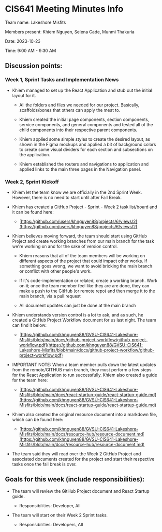 # CIS641 Meeting Minutes Info

Team name: Lakeshore Misfits

Members present: Khiem Nguyen, Selena Cade, Munmi Thakuria

Date: 2023-10-23

Time: 9:00 AM - 9:30 AM

## Discussion points:

### Week 1, Sprint Tasks and Implementation News

-   Khiem managed to set up the React Application and stub out the initial layout for it.

    -   All the folders and files we needed for our project. Basically, scaffolds/bones that others can apply the meat to.

    -   Khiem created the initial page components, section components, service components, and general components and tested all of the child components into their respective parent components.

    -   Khiem applied some simple styles to create the desired layout, as shown in the Figma mockups and applied a bit of background colors to create some visual dividers for each section and subsections on the application.

    -   Khiem established the routers and navigations to application and applied links to the main three pages in the Navigation panel.

### Week 2, Sprint Kickoff

-   Khiem let the team know we are officially in the 2nd Sprint Week. However, there is no need to start until after Fall Break.

-   Khiem has created a GitHub Project - Sprint - Week 2 task list/board and it can be found here:

    -   [https://github.com/users/khnguyen88/projects/6/views/2](https://github.com/users/khnguyen88/projects/6/views/2)

-   Khiem believes moving forward, the team should start using GitHub Project and create working branches from our main branch for the task we're working on and for the sake of version control.

    -   Khiem reasons that all of the team members will be working on different aspects of the project that could impact other works. If something goes wrong, we want to avoid bricking the main branch or conflict with other people's work.

    -   If it's code-implementation or related, create a working branch. Work on it; once the team member feel like they are are done, they can make a push to the GitHub (or remote repo) and then merge it to the main branch, via a pull request

    -   All document updates can just be done at the main branch

-   Khiem understands version control is a lot to ask, and as such, he created a GitHub Project Workflow document for us last night. The team can find it below:

    -   [https://github.com/khnguyen88/GVSU-CIS641-Lakeshore-Misfits/blob/main/docs/github-project-workflow/github-project-workflow.pdf](https://github.com/khnguyen88/GVSU-CIS641-Lakeshore-Misfits/blob/main/docs/github-project-workflow/github-project-workflow.pdf)

-   IMPORTANT NOTE: When a team member pulls down the latest updates from the remote/GITHUB main branch, they must perform a few steps for the React Application to run successfully. Khiem also created a guide for the team here:

    -   [https://github.com/khnguyen88/GVSU-CIS641-Lakeshore-Misfits/blob/main/docs/react-startup-guide/react-startup-guide.md](https://github.com/khnguyen88/GVSU-CIS641-Lakeshore-Misfits/blob/main/docs/react-startup-guide/react-startup-guide.md)

-   Khiem also created the original resource document into a markdown file, which can be found here:

    -   [https://github.com/khnguyen88/GVSU-CIS641-Lakeshore-Misfits/blob/main/docs/resource-hub/resource-document.md](https://github.com/khnguyen88/GVSU-CIS641-Lakeshore-Misfits/blob/main/docs/resource-hub/resource-document.md)

-   The team said they will read over the Week 2 GitHub Project and associated documents created for the project and start their respective tasks once the fall break is over.

## Goals for this week (include responsibilities):

-   The team will review the GitHub Project document and React Startup guide.

    -   Responsibilities: Developer, All

-   The team will start on their Week 2 Sprint tasks.

    -   Responsibilities: Developers, All
